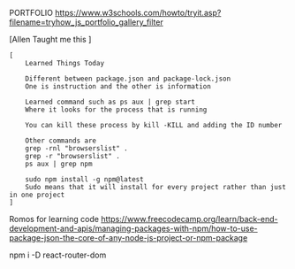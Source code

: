PORTFOLIO
https://www.w3schools.com/howto/tryit.asp?filename=tryhow_js_portfolio_gallery_filter

[Allen Taught me this ]

    [
        Learned Things Today

        Different between package.json and package-lock.json
        One is instruction and the other is information

        Learned command such as ps aux | grep start
        Where it looks for the process that is running

        You can kill these process by kill -KILL and adding the ID number

        Other commands are
        grep -rnl "browserslist" .
        grep -r "browserslist" .
        ps aux | grep npm

        sudo npm install -g npm@latest
        Sudo means that it will install for every project rather than just in one project
    ]

Romos for learning code
https://www.freecodecamp.org/learn/back-end-development-and-apis/managing-packages-with-npm/how-to-use-package-json-the-core-of-any-node-js-project-or-npm-package

npm i -D react-router-dom
